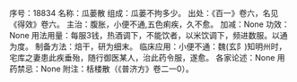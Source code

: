 序号：18834
名称：瓜蒌散
组成：瓜蒌不拘多少。
出处：《百一》卷六，名见《得效》卷六。
主治：腹胀，小便不通,五色痢疾，久不愈。
加减：None
功效：None
用法用量：每服3钱，热酒调下，不能饮者，以米饮调下，频进数服。以通为度。
制备方法：焙干，研为细末。
临床应用：小便不通：魏(玄阝)知明州时，宅库之妻患此疾垂殆，随行御医某人，治此药令服，遂愈。
各家论述：None
用药禁忌：None
附注：栝楼散（《普济方》卷二一0）。
